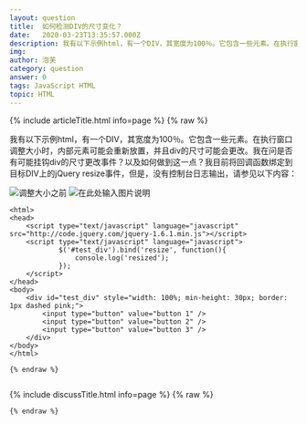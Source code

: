 ```yaml
---
layout: question
title:  如何检测DIV的尺寸变化？
date:   2020-03-23T13:35:57.000Z
description: 我有以下示例html，有一个DIV，其宽度为100％。它包含一些元素。在执行窗口调整大小时，内部元素可能会重新放置，并且div的尺寸可能会更改。我在问是否...
img: 
author: 泡芙
category: question
answer: 0
tags: JavaScript HTML
topic: HTML
---
```

<div class="article-root">
  <div class="article">
    {% include articleTitle.html info=page %}
    {% raw %}
    <div class="article-content"><p><font style="vertical-align: inherit;"><font style="vertical-align: inherit;">我有以下示例html，有一个DIV，其宽度为100％。</font><font style="vertical-align: inherit;">它包含一些元素。</font><font style="vertical-align: inherit;">在执行窗口调整大小时，内部元素可能会重新放置，并且div的尺寸可能会更改。</font><font style="vertical-align: inherit;">我在问是否有可能挂钩div的尺寸更改事件？</font><font style="vertical-align: inherit;">以及如何做到这一点？</font><font style="vertical-align: inherit;">我目前将回调函数绑定到目标DIV上的jQuery resize事件，但是，没有控制台日志输出，请参见以下内容：</font></font></p>

<p><img src="https://www.samyoc.com//uploads/users/24021/images/thumbnails/1584970429988.png" data-src="https://www.samyoc.com//uploads/users/24021/images/1584970429988.png" alt="调整大小之前">
<img src="https://www.samyoc.com//uploads/users/24021/images/thumbnails/1584970429990.png" data-src="https://www.samyoc.com//uploads/users/24021/images/1584970429990.png" alt="在此处输入图片说明"></p>

<pre><code>&lt;html&gt;<font></font>
&lt;head&gt;<font></font>
    &lt;script type="text/javascript" language="javascript" src="http://code.jquery.com/jquery-1.6.1.min.js"&gt;&lt;/script&gt;<font></font>
    &lt;script type="text/javascript" language="javascript"&gt;<font></font>
            $('#test_div').bind('resize', function(){<font></font>
                console.log('resized');<font></font>
            });<font></font>
    &lt;/script&gt;<font></font>
&lt;/head&gt;<font></font>
&lt;body&gt;<font></font>
    &lt;div id="test_div" style="width: 100%; min-height: 30px; border: 1px dashed pink;"&gt;<font></font>
        &lt;input type="button" value="button 1" /&gt;<font></font>
        &lt;input type="button" value="button 2" /&gt;<font></font>
        &lt;input type="button" value="button 3" /&gt;<font></font>
    &lt;/div&gt;<font></font>
&lt;/body&gt;<font></font>
&lt;/html&gt;<font></font>
</code></pre></div>
    {% endraw %}
  </div>
  <p style="height: 0;width:0;overflow: hidden;"> 第3077篇《如何检测DIV的尺寸变化？》来自Winter(https://github.com/aiyld/aiyld.github.io)的站点</p>
  <div class="discuss-wrapper">
    {% include discussTitle.html info=page %}
    {% raw %}
    
    {% endraw %}
  </div>
<div>
